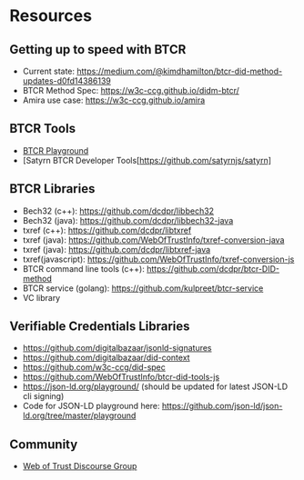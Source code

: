 # Resources 

## Getting up to speed with BTCR
- Current state: 
https://medium.com/@kimdhamilton/btcr-did-method-updates-d0fd14386139
- BTCR Method Spec: https://w3c-ccg.github.io/didm-btcr/
- Amira use case: https://w3c-ccg.github.io/amira

## BTCR Tools
- [BTCR Playground](https://weboftrustinfo.github.io/btcr-tx-playground.github.io/)
- [Satyrn BTCR Developer Tools[https://github.com/satyrnjs/satyrn]

## BTCR Libraries
- Bech32 (c++): https://github.com/dcdpr/libbech32
- Bech32 (java): https://github.com/dcdpr/libbech32-java
- txref (c++): https://github.com/dcdpr/libtxref
- txref (java): https://github.com/WebOfTrustInfo/txref-conversion-java
- txref (java): https://github.com/dcdpr/libtxref-java
- txref(javascript):  https://github.com/WebOfTrustInfo/txref-conversion-js
- BTCR command line tools (c++): https://github.com/dcdpr/btcr-DID-method
- BTCR service (golang): https://github.com/kulpreet/btcr-service
- VC library
 
## Verifiable Credentials Libraries
- https://github.com/digitalbazaar/jsonld-signatures
- https://github.com/digitalbazaar/did-context
- https://github.com/w3c-ccg/did-spec
- https://github.com/WebOfTrustInfo/btcr-did-tools-js
- https://json-ld.org/playground/ (should be updated for latest JSON-LD cli signing)
- Code for JSON-LD playground here: https://github.com/json-ld/json-ld.org/tree/master/playground

## Community
- [Web of Trust Discourse Group](https://weboftrustinfo.discourse.group/)
